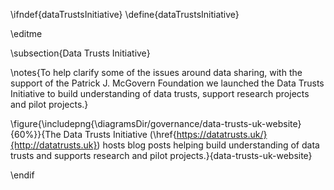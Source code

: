 \ifndef{dataTrustsInitiative}
\define{dataTrustsInitiative}

\editme

\subsection{Data Trusts Initiative}

\notes{To help clarify some of the issues around data sharing, with the support of the Patrick J. McGovern Foundation we launched the Data Trusts Initiative to build understanding of data trusts, support research projects and pilot projects.}

\figure{\includepng{\diagramsDir/governance/data-trusts-uk-website}{60%}}{The Data Trusts Initiative (\href{https://datatrusts.uk/}{http://datatrusts.uk}) hosts blog posts helping build understanding of data trusts and supports research and pilot projects.}{data-trusts-uk-website}

\endif
